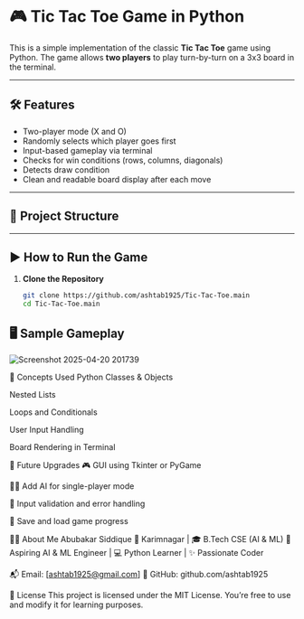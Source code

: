 # 🎮 Tic Tac Toe Game in Python

This is a simple implementation of the classic **Tic Tac Toe** game using Python. The game allows **two players** to play turn-by-turn on a 3x3 board in the terminal.

---

## 🛠 Features

- Two-player mode (X and O)
- Randomly selects which player goes first
- Input-based gameplay via terminal
- Checks for win conditions (rows, columns, diagonals)
- Detects draw condition
- Clean and readable board display after each move

---

## 📂 Project Structure

---

## ▶️ How to Run the Game

1. **Clone the Repository**  
   ```bash
   git clone https://github.com/ashtab1925/Tic-Tac-Toe.main
   cd Tic-Tac-Toe.main
## 🖥️ Sample Gameplay

![Screenshot 2025-04-20 201739](https://github.com/user-attachments/assets/f6bd0b5b-dcf0-406f-9ae7-d1dc5fbaa349)


🧠 Concepts Used
Python Classes & Objects

Nested Lists

Loops and Conditionals

User Input Handling

Board Rendering in Terminal

🚀 Future Upgrades
🎮 GUI using Tkinter or PyGame

🧑‍💻 Add AI for single-player mode

🔁 Input validation and error handling

💾 Save and load game progress

🙋‍♂️ About Me
Abubakar Siddique
📍 Karimnagar | 🎓 B.Tech CSE (AI & ML)
🧠 Aspiring AI & ML Engineer | 💻 Python Learner | ✨ Passionate Coder

📬 Email: [ashtab1925@gmail.com]
🔗 GitHub: github.com/ashtab1925

📃 License
This project is licensed under the MIT License. You’re free to use and modify it for learning purposes.

